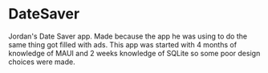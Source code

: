 # DateSaver
 
Jordan's Date Saver app. Made because the app he was using to do the same thing got filled with ads.
This app was started with 4 months of knowledge of MAUI and 2 weeks knowledge of SQLite so some poor design choices were made.

